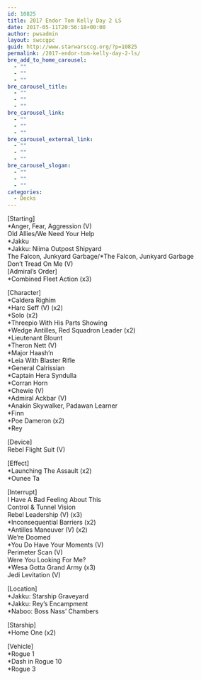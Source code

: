 ```yaml
---
id: 10825
title: 2017 Endor Tom Kelly Day 2 LS
date: 2017-05-11T20:56:18+00:00
author: pwsadmin
layout: swccgpc
guid: http://www.starwarsccg.org/?p=10825
permalink: /2017-endor-tom-kelly-day-2-ls/
bre_add_to_home_carousel:
  - ""
  - ""
  - ""
bre_carousel_title:
  - ""
  - ""
  - ""
bre_carousel_link:
  - ""
  - ""
  - ""
bre_carousel_external_link:
  - ""
  - ""
  - ""
bre_carousel_slogan:
  - ""
  - ""
  - ""
categories:
  - Decks
---
```

[Starting]  
*Anger, Fear, Aggression (V)  
Old Allies/We Need Your Help  
*Jakku  
*Jakku: Niima Outpost Shipyard  
The Falcon, Junkyard Garbage/*The Falcon, Junkyard Garbage  
Don&#8217;t Tread On Me (V)  
[Admiral&#8217;s Order]  
*Combined Fleet Action (x3)

[Character]  
*Caldera Righim  
*Harc Seff (V) (x2)  
*Solo (x2)  
*Threepio With His Parts Showing  
*Wedge Antilles, Red Squadron Leader (x2)  
*Lieutenant Blount  
*Theron Nett (V)  
*Major Haash&#8217;n  
*Leia With Blaster Rifle  
*General Calrissian  
*Captain Hera Syndulla  
*Corran Horn  
*Chewie (V)  
*Admiral Ackbar (V)  
*Anakin Skywalker, Padawan Learner  
*Finn  
*Poe Dameron (x2)  
*Rey

[Device]  
Rebel Flight Suit (V)

[Effect]  
*Launching The Assault (x2)  
*Ounee Ta

[Interrupt]  
I Have A Bad Feeling About This  
Control & Tunnel Vision  
Rebel Leadership (V) (x3)  
*Inconsequential Barriers (x2)  
*Antilles Maneuver (V) (x2)  
We&#8217;re Doomed  
*You Do Have Your Moments (V)  
Perimeter Scan (V)  
Were You Looking For Me?  
*Wesa Gotta Grand Army (x3)  
Jedi Levitation (V)

[Location]  
*Jakku: Starship Graveyard  
*Jakku: Rey&#8217;s Encampment  
*Naboo: Boss Nass&#8217; Chambers

[Starship]  
*Home One (x2)

[Vehicle]  
*Rogue 1  
*Dash in Rogue 10  
*Rogue 3
